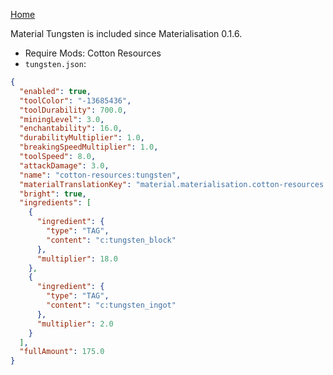 [Home](https://shedaniel.me/MaterialisationData/)

Material Tungsten is included since Materialisation 0.1.6.
- Require Mods: Cotton Resources
- `tungsten.json`:
```json
{
  "enabled": true,
  "toolColor": "-13685436",
  "toolDurability": 700.0,
  "miningLevel": 3.0,
  "enchantability": 16.0,
  "durabilityMultiplier": 1.0,
  "breakingSpeedMultiplier": 1.0,
  "toolSpeed": 8.0,
  "attackDamage": 3.0,
  "name": "cotton-resources:tungsten",
  "materialTranslationKey": "material.materialisation.cotton-resources.tungsten",
  "bright": true,
  "ingredients": [
    {
      "ingredient": {
        "type": "TAG",
        "content": "c:tungsten_block"
      },
      "multiplier": 18.0
    },
    {
      "ingredient": {
        "type": "TAG",
        "content": "c:tungsten_ingot"
      },
      "multiplier": 2.0
    }
  ],
  "fullAmount": 175.0
}
```
